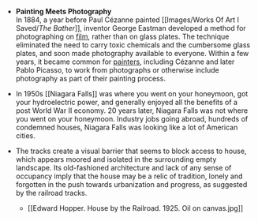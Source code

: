 - **Painting Meets Photography**  
In 1884, a year before Paul Cézanne painted [[Images/Works Of Art I Saved/_The Bather_]], inventor George Eastman developed a method for photographing on [film](https://www.moma.org/learn/moma_learning/glossary/#film), rather than on glass plates. The technique eliminated the need to carry toxic chemicals and the cumbersome glass plates, and soon made photography available to everyone. Within a few years, it became common for [painters](https://www.moma.org/learn/moma_learning/glossary/#painter), including Cézanne and later Pablo Picasso, to work from photographs or otherwise include photography as part of their painting process.


- In 1950s [[Niagara Falls]] was where you went on your honeymoon, got your hydroelectric power, and generally enjoyed all the benefits of a post World War II economy. 20 years later, Niagara Falls was not where you went on your honeymoon. Industry jobs going abroad, hundreds of condemned houses, Niagara Falls was looking like a lot of American cities. 


- The tracks create a visual barrier that seems to block access to house, which appears moored and isolated in the surrounding empty landscape. Its old-fashioned architecture and lack of any sense of occupancy imply that the house may be a relic of tradition, lonely and forgotten in the push towards urbanization and progress, as suggested by the railroad tracks.
	- [[Edward Hopper. House by the Railroad. 1925. Oil on canvas.jpg]]
